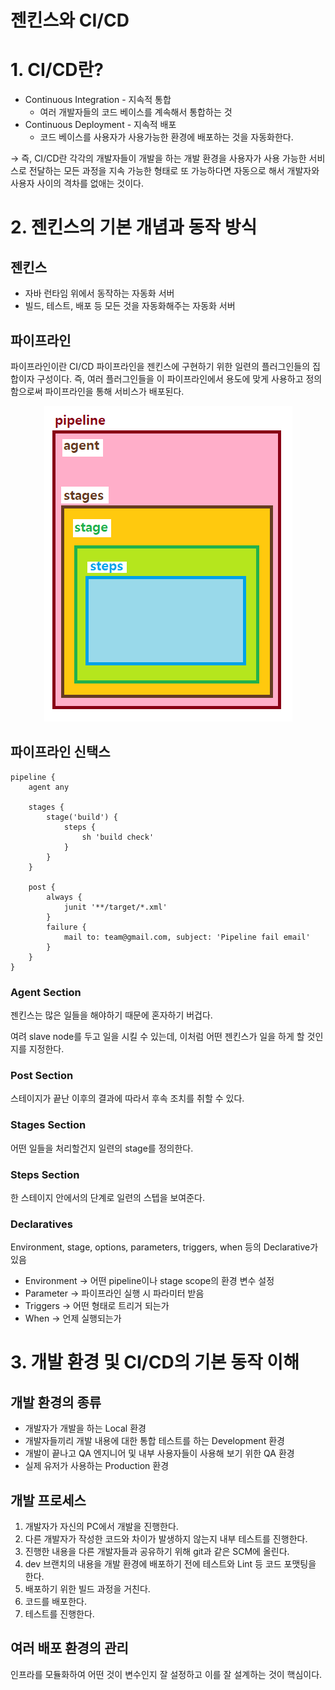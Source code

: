 # 젠킨스와 CI/CD

# 1. CI/CD란?

- Continuous Integration - 지속적 통합
    - 여러 개발자들의 코드 베이스를 계속해서 통합하는 것
- Continuous Deployment - 지속적 배포
    - 코드 베이스를 사용자가 사용가능한 환경에 배포하는 것을 자동화한다.

→ 즉, CI/CD란 각각의 개발자들이 개발을 하는 개발 환경을 사용자가 사용 가능한 서비스로 전달하는 모든 과정을 지속 가능한 형태로 또 가능하다면 자동으로 해서 개발자와 사용자 사이의 격차를 없애는 것이다.

# 2. 젠킨스의 기본 개념과 동작 방식

## 젠킨스

- 자바 런타임 위에서 동작하는 자동화 서버
- 빌드, 테스트, 배포 등 모든 것을 자동화해주는 자동화 서버

## 파이프라인

파이프라인이란 CI/CD 파이프라인을 젠킨스에 구현하기 위한 일련의 플러그인들의 집합이자 구성이다. 즉, 여러 플러그인들을 이 파이프라인에서 용도에 맞게 사용하고 정의함으로써 파이프라인을 통해 서비스가 배포된다.

<p align="center">
	<img src="../images/jenkins.png"><br>
</p>

## 파이프라인 신택스

```
pipeline {
    agent any

    stages {
        stage('build') {
            steps {
                sh 'build check'
            }
        }
    }

    post {
        always {
            junit '**/target/*.xml'
        }
        failure {
            mail to: team@gmail.com, subject: 'Pipeline fail email'
        }
    }
}
```

### Agent Section

젠킨스는 많은 일들을 해야하기 때문에 혼자하기 버겁다.

여려 slave node를 두고 일을 시킬 수 있는데, 이처럼 어떤 젠킨스가 일을 하게 할 것인지를 지정한다.

### Post Section

스테이지가 끝난 이후의 결과에 따라서 후속 조치를 취할 수 있다.

### Stages Section

어떤 일들을 처리할건지 일련의 stage를 정의한다.

### Steps Section

한 스테이지 안에서의 단계로 일련의 스텝을 보여준다.

### Declaratives

Environment, stage, options, parameters, triggers, when 등의 Declarative가 있음

- Environment → 어떤 pipeline이나 stage scope의 환경 변수 설정
- Parameter → 파이프라인 실행 시 파라미터 받음
- Triggers → 어떤 형태로 트리거 되는가
- When → 언제 실행되는가

# 3. 개발 환경 및 CI/CD의 기본 동작 이해

## 개발 환경의 종류

- 개발자가 개발을 하는 Local 환경
- 개발자들끼리 개발 내용에 대한 통합 테스트를 하는 Development 환경
- 개발이 끝나고 QA 엔지니어 및 내부 사용자들이 사용해 보기 위한 QA 환경
- 실제 유저가 사용하는 Production 환경

## 개발 프로세스

1. 개발자가 자신의 PC에서 개발을 진행한다.
2. 다른 개발자가 작성한 코드와 차이가 발생하지 않는지 내부 테스트를 진행한다.
3. 진행한 내용을 다른 개발자들과 공유하기 위해 git과 같은 SCM에 올린다.
4. dev 브랜치의 내용을 개발 환경에 배포하기 전에 테스트와 Lint 등 코드 포맷팅을 한다.
5. 배포하기 위한 빌드 과정을 거친다.
6. 코드를 배포한다.
7. 테스트를 진행한다.

## 여러 배포 환경의 관리

인프라를 모듈화하여 어떤 것이 변수인지 잘 설정하고 이를 잘 설계하는 것이 핵심이다.